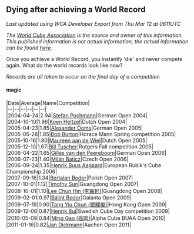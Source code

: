 ## Dying after achieving a World Record 

*Last updated using WCA Developer Export from Thu Mar 12 at 0611UTC*

*The [World Cube Association](https://www.worldcubeassociation.org) is the source and owner of this information. This published information is not actual information, the actual information can be found [here](https://www.worldcubeassociation.org/results).*

Once you achieve a World Record, you instantly 'die' and never compete again. What do the world records look like now?

*Records are all taken to occur on the final day of a competition*

#### magic

|Date|Average|Name|Competition|  
|--|--|--|--|--|--|  
|2004-04-24|2.94|[Stefan Pochmann](https://www.worldcubeassociation.org/persons/2003POCH01)|German Open 2004|  
|2004-10-10|1.96|[Koen Heltzel](https://www.worldcubeassociation.org/persons/2003HELT01)|Dutch Open 2004|  
|2005-04-23|1.85|[Alexander Ooms](https://www.worldcubeassociation.org/persons/2005OOMS01)|German Open 2005|  
|2005-05-28|1.85|[Bob Burton](https://www.worldcubeassociation.org/persons/2003BURT01)|Horace Mann Spring competition 2005|  
|2005-10-16|1.80|[Maureen aan de Wiel](https://www.worldcubeassociation.org/persons/2005WIEL01)|Dutch Open 2005|  
|2005-12-10|1.67|[Bill Tuscher](https://www.worldcubeassociation.org/persons/2005TUSC01)|Rutgers Fall competition 2005|  
|2006-04-22|1.65|[Gilles van den Peereboom](https://www.worldcubeassociation.org/persons/2005PEER01)|German Open 2006|  
|2006-07-23|1.40|[Milán Baticz](https://www.worldcubeassociation.org/persons/2005BATI01)|Czech Open 2006|  
|2006-09-24|1.35|[Henrik Buus Aagaard](https://www.worldcubeassociation.org/persons/2006BUUS01)|European Rubik's Cube Championship 2006|  
|2007-09-16|1.34|[Bertalan Bodor](https://www.worldcubeassociation.org/persons/2007BODO01)|Polish Open 2007|  
|2007-10-01|1.12|[Timothy Sun](https://www.worldcubeassociation.org/persons/2007SUNT01)|Guangdong Open 2007|  
|2008-10-01|1.10|[Lee Chun Hin (李震軒)](https://www.worldcubeassociation.org/persons/2008HINL01)|Guangdong Open 2008|  
|2009-02-01|0.97|[Bálint Bodor](https://www.worldcubeassociation.org/persons/2008BODO01)|Galanta Open 2009|  
|2009-07-19|0.90|[Tang Yiu Chun (鄧耀俊)](https://www.worldcubeassociation.org/persons/2009CHUN07)|Hong Kong Open 2009|  
|2009-12-06|0.87|[Henrik Bui](https://www.worldcubeassociation.org/persons/2009BUIH02)|Swedish Cube Day competition 2009|  
|2010-05-09|0.84|[Ming Gao (高鸣)](https://www.worldcubeassociation.org/persons/2007MING01)|Alpha Cube BUAA Open 2010|  
|2011-01-16|0.82|[Jan Dickmann](https://www.worldcubeassociation.org/persons/2009DICK01)|Aachen Open 2011|  

